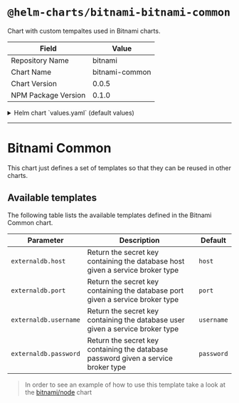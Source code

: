 # `@helm-charts/bitnami-bitnami-common`

Chart with custom tempaltes used in Bitnami charts.

| Field               | Value          |
| ------------------- | -------------- |
| Repository Name     | bitnami        |
| Chart Name          | bitnami-common |
| Chart Version       | 0.0.5          |
| NPM Package Version | 0.1.0          |

<details>

<summary>Helm chart `values.yaml` (default values)</summary>

```yaml
# Empty values.yaml. Required to properly serve the chart.
```

</details>

---

# Bitnami Common

This chart just defines a set of templates so that they can be reused in other charts.

## Available templates

The following table lists the available templates defined in the Bitnami Common chart.

| Parameter             | Description                                                                        | Default    |
| --------------------- | ---------------------------------------------------------------------------------- | ---------- |
| `externaldb.host`     | Return the secret key containing the database host given a service broker type     | `host`     |
| `externaldb.port`     | Return the secret key containing the database port given a service broker type     | `port`     |
| `externaldb.username` | Return the secret key containing the database user given a service broker type     | `username` |
| `externaldb.password` | Return the secret key containing the database password given a service broker type | `password` |

> In order to see an example of how to use this template take a look at the [bitnami/node](https://github.com/bitnami/charts/tree/master/bitnami/node) chart
